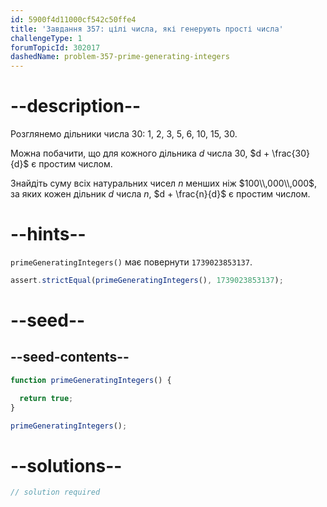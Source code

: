 ```yaml
---
id: 5900f4d11000cf542c50ffe4
title: 'Завдання 357: цілі числа, які генерують прості числа'
challengeType: 1
forumTopicId: 302017
dashedName: problem-357-prime-generating-integers
---
```


# --description--

Розглянемо дільники числа 30: 1, 2, 3, 5, 6, 10, 15, 30.

Можна побачити, що для кожного дільника $d$ числа 30, $d + \frac{30}{d}$ є простим числом.

Знайдіть суму всіх натуральних чисел $n$ менших ніж $100\\,000\\,000$, за яких кожен дільник $d$ числа $n$, $d + \frac{n}{d}$ є простим числом.

# --hints--

`primeGeneratingIntegers()` має повернути `1739023853137`.

```js
assert.strictEqual(primeGeneratingIntegers(), 1739023853137);
```

# --seed--

## --seed-contents--

```js
function primeGeneratingIntegers() {

  return true;
}

primeGeneratingIntegers();
```

# --solutions--

```js
// solution required
```
